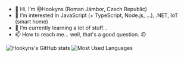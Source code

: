 - 👋 Hi, I’m @Hookyns (Roman Jámbor, Czech Republic)
- 👀 I’m interested in JavaScript (+ TypeScript, Node.js, ...), .NET, IoT (smart home) 
- 🌱 I’m currently learning a lot of stuff...
- 📫 How to reach me... well, that's a good question. :D

![Hookyns's GitHub stats](https://github-readme-stats.vercel.app/api?username=hookyns&count_private=true&theme=tokyonight)
![Most Used Languages](https://github-readme-stats.vercel.app/api/top-langs/?username=hookyns&layout=compact&theme=tokyonight)

<!---
Hookyns/Hookyns is a ✨ special ✨ repository because its `README.md` (this file) appears on your GitHub profile.
You can click the Preview link to take a look at your changes.
--->
